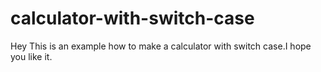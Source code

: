 # calculator-with-switch-case
Hey This is an example how to make a calculator with switch case.I hope you like it.
